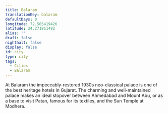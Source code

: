 ```yaml
---
title: Balaram
translationKey: balaram
defaultDays: 0
longitude: 72.505419426
latitude: 24.271811482
alias: ''
draft: false
nighthalt: false
display: false
id: city
type: city
tags:
  - Cities
  - Balaram
---
```

At Balaram the impeccably-restored 1930s neo-classical palace is one of the best heritage hotels in Gujarat. The charming and well-maintained palace makes an ideal stopover between Ahmedabad and Mount Abu, or as a base to visit Patan, famous for its textiles, and the Sun Temple at Modhera.